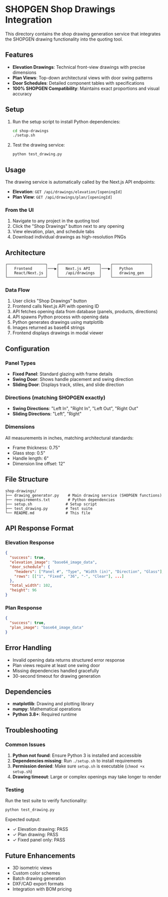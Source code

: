 # SHOPGEN Shop Drawings Integration

This directory contains the shop drawing generation service that integrates the SHOPGEN drawing functionality into the quoting tool.

## Features

- **Elevation Drawings**: Technical front-view drawings with precise dimensions
- **Plan Views**: Top-down architectural views with door swing patterns
- **Door Schedules**: Detailed component tables with specifications
- **100% SHOPGEN Compatibility**: Maintains exact proportions and visual accuracy

## Setup

1. Run the setup script to install Python dependencies:
   ```bash
   cd shop-drawings
   ./setup.sh
   ```

2. Test the drawing service:
   ```bash
   python test_drawing.py
   ```

## Usage

The drawing service is automatically called by the Next.js API endpoints:

- **Elevation**: `GET /api/drawings/elevation/[openingId]`
- **Plan View**: `GET /api/drawings/plan/[openingId]`

### From the UI

1. Navigate to any project in the quoting tool
2. Click the "Shop Drawings" button next to any opening
3. View elevation, plan, and schedule tabs
4. Download individual drawings as high-resolution PNGs

## Architecture

```
┌─────────────────┐    ┌──────────────────┐    ┌─────────────────┐
│   Frontend      │───▶│   Next.js API    │───▶│   Python        │
│   React/Next.js │    │   /api/drawings  │    │   drawing_gen   │
└─────────────────┘    └──────────────────┘    └─────────────────┘
```

### Data Flow

1. User clicks "Shop Drawings" button
2. Frontend calls Next.js API with opening ID
3. API fetches opening data from database (panels, products, directions)
4. API spawns Python process with opening data
5. Python generates drawings using matplotlib
6. Images returned as base64 strings
7. Frontend displays drawings in modal viewer

## Configuration

### Panel Types
- **Fixed Panel**: Standard glazing with frame details
- **Swing Door**: Shows handle placement and swing direction
- **Sliding Door**: Displays track, stiles, and slide direction

### Directions (matching SHOPGEN exactly)
- **Swing Directions**: "Left In", "Right In", "Left Out", "Right Out"  
- **Sliding Directions**: "Left", "Right"

### Dimensions
All measurements in inches, matching architectural standards:
- Frame thickness: 0.75"
- Glass stop: 0.5" 
- Handle length: 6"
- Dimension line offset: 12"

## File Structure

```
shop-drawings/
├── drawing_generator.py    # Main drawing service (SHOPGEN functions)
├── requirements.txt        # Python dependencies
├── setup.sh               # Setup script
├── test_drawing.py        # Test suite
└── README.md              # This file
```

## API Response Format

### Elevation Response
```json
{
  "success": true,
  "elevation_image": "base64_image_data",
  "door_schedule": {
    "headers": ["Panel #", "Type", "Width (in)", "Direction", "Glass"],
    "rows": [["1", "Fixed", "36", "-", "Clear"], ...]
  },
  "total_width": 102,
  "height": 96
}
```

### Plan Response
```json
{
  "success": true,
  "plan_image": "base64_image_data"
}
```

## Error Handling

- Invalid opening data returns structured error response
- Plan views require at least one swing door
- Missing dependencies handled gracefully
- 30-second timeout for drawing generation

## Dependencies

- **matplotlib**: Drawing and plotting library
- **numpy**: Mathematical operations
- **Python 3.8+**: Required runtime

## Troubleshooting

### Common Issues

1. **Python not found**: Ensure Python 3 is installed and accessible
2. **Dependencies missing**: Run `./setup.sh` to install requirements
3. **Permission denied**: Make sure `setup.sh` is executable (`chmod +x setup.sh`)
4. **Drawing timeout**: Large or complex openings may take longer to render

### Testing

Run the test suite to verify functionality:
```bash
python test_drawing.py
```

Expected output:
- ✓ Elevation drawing: PASS
- ✓ Plan drawing: PASS  
- ✓ Fixed panel only: PASS

## Future Enhancements

- 3D isometric views
- Custom color schemes
- Batch drawing generation
- DXF/CAD export formats
- Integration with BOM pricing